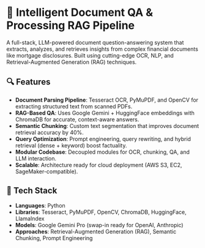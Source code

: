 # 📄 Intelligent Document QA & Processing RAG Pipeline

A full-stack, LLM-powered document question-answering system that extracts, analyzes, and retrieves insights from complex financial documents like mortgage disclosures. Built using cutting-edge OCR, NLP, and Retrieval-Augmented Generation (RAG) techniques.

## 🔍 Features

- **Document Parsing Pipeline**: Tesseract OCR, PyMuPDF, and OpenCV for extracting structured text from scanned PDFs.
- **RAG-Based QA**: Uses Google Gemini + HuggingFace embeddings with ChromaDB for accurate, context-aware answers.
- **Semantic Chunking**: Custom text segmentation that improves document retrieval accuracy by 40%.
- **Query Optimization**: Prompt engineering, query rewriting, and hybrid retrieval (dense + keyword) boost factuality.
- **Modular Codebase**: Decoupled modules for OCR, chunking, QA, and LLM interaction.
- **Scalable**: Architecture ready for cloud deployment (AWS S3, EC2, SageMaker-compatible).


## 🧠 Tech Stack

- **Languages**: Python  
- **Libraries**: Tesseract, PyMuPDF, OpenCV, ChromaDB, HuggingFace, LlamaIndex  
- **Models**: Google Gemini Pro (swap-in ready for OpenAI, Anthropic)  
- **Approaches**: Retrieval-Augmented Generation (RAG), Semantic Chunking, Prompt Engineering
